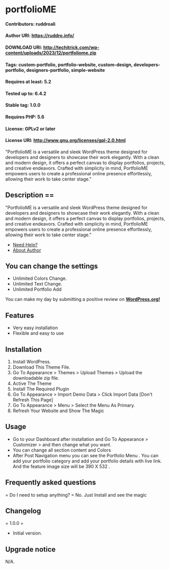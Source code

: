 # portfolioME 

#### Contributors: ruddroali

#### Author URI: https://ruddro.info/

#### DOWNLOAD URI: http://techitrick.com/wp-content/uploads/2023/12/portfoliome.zip

#### Tags: custom-portfolio, portfolio-website, custom-design, developers-portfolio, designers-portfolio, simple-website

#### Requires at least: 5.2

#### Tested up to: 6.4.2

#### Stable tag: 1.0.0

#### Requires PHP: 5.6

#### License: GPLv2 or later

#### License URI: http://www.gnu.org/licenses/gpl-2.0.html

"PortfolioME is a versatile and sleek WordPress theme designed for developers and designers to showcase their work elegantly. With a clean and modern design, it offers a perfect canvas to display portfolios, projects, and creative endeavors. Crafted with simplicity in mind, PortfolioME empowers users to create a professional online presence effortlessly, allowing their work to take center stage."

## Description ==

"PortfolioME is a versatile and sleek WordPress theme designed for developers and designers to showcase their work elegantly. With a clean and modern design, it offers a perfect canvas to display portfolios, projects, and creative endeavors. Crafted with simplicity in mind, PortfolioME empowers users to create a professional online presence effortlessly, allowing their work to take center stage."


*   [Need Help?](https://www.linkedin.com/in/ali-fiad-ruddro)
*   [About Author](https://github.com/Ruddro420)

## You can change the settings
*   Unlimited Colors Change.
*   Unlimited Text Change.
*   Unlimited Portfolio Add

You can make my day by submitting a positive review on <a href="https://wordpress.org/themes/portfolioME/" target="_blank"><strong>WordPress.org!</strong></a></p>

## Features 
* Very easy installation
* Flexible and easy to use

## Installation 
1. Install WordPress.
2. Download This Theme File.
3. Go To Appearance > Themes > Upload Themes > Upload the downloadable zip file.
4. Active The Theme
5. Install The Required Plugin
6. Go To Appearance > Import Demo Data > Click Import Data [Don't Refresh This Page]
7. Go To Appearance > Menu > Select the Menu As Primary.
8. Refresh Your Website and Show The Magic

## Usage 
* Go to your Dashboard after installation and Go To Appearance > Customizer > and then change what you want.
* You can change all section content and Colors
* After Post Navigation menu you can see the Portfolio Menu . You can add your portfolio category and add your portfolio details with live link. And the feature image size will be 390 X 532 .

## Frequently asked questions
= Do I need to setup anything? =
No. Just Install and see the magic

## Changelog

= 1.0.0 =

* Initial version.

## Upgrade notice
N/A.
